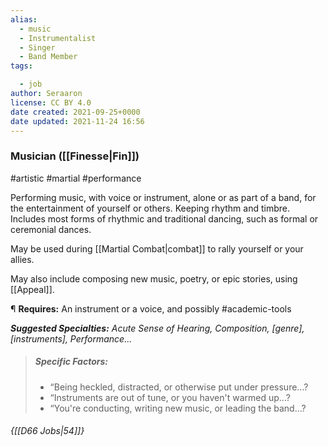 ```yaml
---
alias:
  - music
  - Instrumentalist
  - Singer
  - Band Member
tags:

  - job
author: Seraaron
license: CC BY 4.0
date created: 2021-09-25+0000
date updated: 2021-11-24 16:56
---
```


### Musician ([[Finesse|Fin]])

#artistic #martial #performance

Performing music, with voice or instrument, alone or as part of a band, for the entertainment of yourself or others. Keeping rhythm and timbre. Includes most forms of rhythmic and traditional dancing, such as formal or ceremonial dances.

May be used during [[Martial Combat|combat]] to rally yourself or your allies.

May also include composing new music, poetry, or epic stories, using [[Appeal]].

¶ **Requires:** An instrument or a voice, and possibly #academic-tools

_**Suggested Specialties:** Acute Sense of Hearing, Composition, [genre], [instruments], Performance..._

> ##### Specific Factors:
>
> - “Being heckled, distracted, or otherwise put under pressure...?
> - “Instruments are out of tune, or you haven't warmed up...?
> - “You're conducting, writing new music, or leading the band...?

###### {[[D66 Jobs|54]]}
